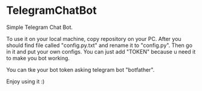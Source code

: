 # TelegramChatBot

Simple Telegram Chat Bot.

To use it on your local machine, copy repository on your PC.
After you should find file called "config.py.txt" and rename
it to "config.py". Then go in it and put your own configs.
You can just add "TOKEN" because u need it to make you bot working.

You can tke your bot token asking telegram bot "botfather".

Enjoy using it :) 